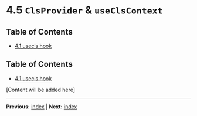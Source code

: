 # 4.5 `ClsProvider` & `useClsContext`

## Table of Contents
- [4.1 usecls hook](./4.1-usecls-hook.md)


## Table of Contents
- [4.1 usecls hook](./4.1-usecls-hook.md)


[Content will be added here]

---

**Previous:** [index](./index.md) | **Next:** [index](./index.md)
